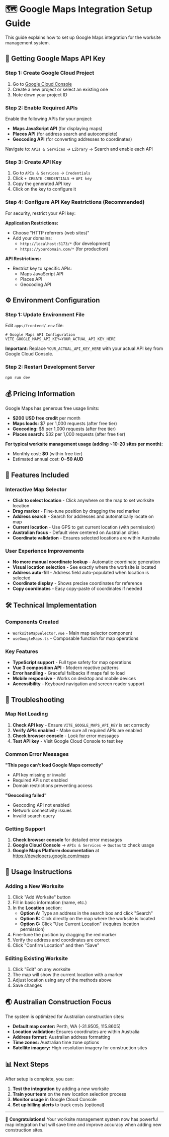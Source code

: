 # 🗺️ Google Maps Integration Setup Guide

This guide explains how to set up Google Maps integration for the worksite management system.

## 🔑 Getting Google Maps API Key

### Step 1: Create Google Cloud Project
1. Go to [Google Cloud Console](https://console.cloud.google.com/)
2. Create a new project or select an existing one
3. Note down your project ID

### Step 2: Enable Required APIs
Enable the following APIs for your project:
- **Maps JavaScript API** (for displaying maps)
- **Places API** (for address search and autocomplete)
- **Geocoding API** (for converting addresses to coordinates)

Navigate to: `APIs & Services` → `Library` → Search and enable each API

### Step 3: Create API Key
1. Go to `APIs & Services` → `Credentials`
2. Click `+ CREATE CREDENTIALS` → `API key`
3. Copy the generated API key
4. Click on the key to configure it

### Step 4: Configure API Key Restrictions (Recommended)
For security, restrict your API key:

**Application Restrictions:**
- Choose "HTTP referrers (web sites)"
- Add your domains:
  - `http://localhost:5173/*` (for development)
  - `https://yourdomain.com/*` (for production)

**API Restrictions:**
- Restrict key to specific APIs:
  - Maps JavaScript API
  - Places API  
  - Geocoding API

## ⚙️ Environment Configuration

### Step 1: Update Environment File
Edit `apps/frontend/.env` file:

```env
# Google Maps API Configuration
VITE_GOOGLE_MAPS_API_KEY=YOUR_ACTUAL_API_KEY_HERE
```

**Important:** Replace `YOUR_ACTUAL_API_KEY_HERE` with your actual API key from Google Cloud Console.

### Step 2: Restart Development Server
```bash
npm run dev
```

## 💰 Pricing Information

Google Maps has generous free usage limits:
- **$200 USD free credit** per month
- **Maps loads:** $7 per 1,000 requests (after free tier)
- **Geocoding:** $5 per 1,000 requests (after free tier)  
- **Places search:** $32 per 1,000 requests (after free tier)

**For typical worksite management usage (adding ~10-20 sites per month):**
- Monthly cost: **$0** (within free tier)
- Estimated annual cost: **$0-$50 AUD**

## 🚀 Features Included

### Interactive Map Selector
- **Click to select location** - Click anywhere on the map to set worksite location
- **Drag marker** - Fine-tune position by dragging the red marker
- **Address search** - Search for addresses and automatically locate on map
- **Current location** - Use GPS to get current location (with permission)
- **Australian focus** - Default view centered on Australian cities
- **Coordinate validation** - Ensures selected locations are within Australia

### User Experience Improvements
- **No more manual coordinate lookup** - Automatic coordinate generation
- **Visual location selection** - See exactly where the worksite is located
- **Address auto-fill** - Address field auto-populated when location is selected
- **Coordinate display** - Shows precise coordinates for reference
- **Copy coordinates** - Easy copy-paste of coordinates if needed

## 🛠️ Technical Implementation

### Components Created
- `WorksiteMapSelector.vue` - Main map selector component
- `useGoogleMaps.ts` - Composable function for map operations

### Key Features
- **TypeScript support** - Full type safety for map operations
- **Vue 3 composition API** - Modern reactive patterns
- **Error handling** - Graceful fallbacks if maps fail to load
- **Mobile responsive** - Works on desktop and mobile devices
- **Accessibility** - Keyboard navigation and screen reader support

## 🔧 Troubleshooting

### Map Not Loading
1. **Check API key** - Ensure `VITE_GOOGLE_MAPS_API_KEY` is set correctly
2. **Verify APIs enabled** - Make sure all required APIs are enabled
3. **Check browser console** - Look for error messages
4. **Test API key** - Visit Google Cloud Console to test key

### Common Error Messages

**"This page can't load Google Maps correctly"**
- API key missing or invalid
- Required APIs not enabled
- Domain restrictions preventing access

**"Geocoding failed"**
- Geocoding API not enabled
- Network connectivity issues
- Invalid search query

### Getting Support
1. **Check browser console** for detailed error messages
2. **Google Cloud Console** → `APIs & Services` → `Quotas` to check usage
3. **Google Maps Platform documentation** at https://developers.google.com/maps

## 📍 Usage Instructions

### Adding a New Worksite
1. Click "Add Worksite" button
2. Fill in basic information (name, etc.)
3. In the **Location** section:
   - **Option A:** Type an address in the search box and click "Search"
   - **Option B:** Click directly on the map where the worksite is located
   - **Option C:** Click "Use Current Location" (requires location permission)
4. Fine-tune the position by dragging the red marker
5. Verify the address and coordinates are correct
6. Click "Confirm Location" and then "Save"

### Editing Existing Worksite
1. Click "Edit" on any worksite
2. The map will show the current location with a marker
3. Adjust location using any of the methods above
4. Save changes

## 🌏 Australian Construction Focus

The system is optimized for Australian construction sites:
- **Default map center:** Perth, WA (-31.9505, 115.8605)
- **Location validation:** Ensures coordinates are within Australia
- **Address format:** Australian address formatting
- **Time zones:** Australian time zone options
- **Satellite imagery:** High-resolution imagery for construction sites

## 📊 Next Steps

After setup is complete, you can:
1. **Test the integration** by adding a new worksite
2. **Train your team** on the new location selection process
3. **Monitor usage** in Google Cloud Console
4. **Set up billing alerts** to track costs (optional)

---

🎉 **Congratulations!** Your worksite management system now has powerful map integration that will save time and improve accuracy when adding new construction sites.